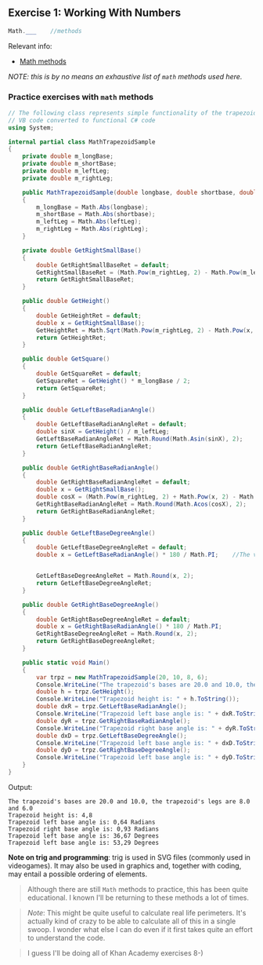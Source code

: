 ## Exercise 1: Working With Numbers
```cs
Math.___    //methods
```
Relevant info:
- [Math methods](https://docs.microsoft.com/en-us/dotnet/api/system.math?view=netcore-3.1#methods)

*NOTE: this is by no means an exhaustive list of `math` methods used here.*

### Practice exercises with `math` methods

```cs
// The following class represents simple functionality of the trapezoid.
// VB code converted to functional C# code
using System;

internal partial class MathTrapezoidSample
{
    private double m_longBase;
    private double m_shortBase;
    private double m_leftLeg;
    private double m_rightLeg;

    public MathTrapezoidSample(double longbase, double shortbase, double leftLeg, double rightLeg)
    {
        m_longBase = Math.Abs(longbase);
        m_shortBase = Math.Abs(shortbase);
        m_leftLeg = Math.Abs(leftLeg);
        m_rightLeg = Math.Abs(rightLeg);
    }

    private double GetRightSmallBase()
    {
        double GetRightSmallBaseRet = default;
        GetRightSmallBaseRet = (Math.Pow(m_rightLeg, 2) - Math.Pow(m_leftLeg, 2) + Math.Pow(m_longBase, 2) + Math.Pow(m_shortBase, 2) - 2 * m_shortBase * m_longBase) / (2 * (m_longBase - m_shortBase));
        return GetRightSmallBaseRet;
    }

    public double GetHeight()
    {
        double GetHeightRet = default;
        double x = GetRightSmallBase();
        GetHeightRet = Math.Sqrt(Math.Pow(m_rightLeg, 2) - Math.Pow(x, 2));
        return GetHeightRet;
    }

    public double GetSquare()
    {
        double GetSquareRet = default;
        GetSquareRet = GetHeight() * m_longBase / 2;
        return GetSquareRet;
    }

    public double GetLeftBaseRadianAngle()
    {
        double GetLeftBaseRadianAngleRet = default;
        double sinX = GetHeight() / m_leftLeg;
        GetLeftBaseRadianAngleRet = Math.Round(Math.Asin(sinX), 2);
        return GetLeftBaseRadianAngleRet;
    }

    public double GetRightBaseRadianAngle()
    {
        double GetRightBaseRadianAngleRet = default;
        double x = GetRightSmallBase();
        double cosX = (Math.Pow(m_rightLeg, 2) + Math.Pow(x, 2) - Math.Pow(GetHeight(), 2)) / (2 * x * m_rightLeg);
        GetRightBaseRadianAngleRet = Math.Round(Math.Acos(cosX), 2);
        return GetRightBaseRadianAngleRet;
    }

    public double GetLeftBaseDegreeAngle()
    {
        double GetLeftBaseDegreeAngleRet = default;
        double x = GetLeftBaseRadianAngle() * 180 / Math.PI;    //The value of PI is 3.1415926535897931.


        GetLeftBaseDegreeAngleRet = Math.Round(x, 2);
        return GetLeftBaseDegreeAngleRet;
    }

    public double GetRightBaseDegreeAngle()
    {
        double GetRightBaseDegreeAngleRet = default;
        double x = GetRightBaseRadianAngle() * 180 / Math.PI;
        GetRightBaseDegreeAngleRet = Math.Round(x, 2);
        return GetRightBaseDegreeAngleRet;
    }

    public static void Main()
    {
        var trpz = new MathTrapezoidSample(20, 10, 8, 6);
        Console.WriteLine("The trapezoid's bases are 20.0 and 10.0, the trapezoid's legs are 8.0 and 6.0");
        double h = trpz.GetHeight();
        Console.WriteLine("Trapezoid height is: " + h.ToString());
        double dxR = trpz.GetLeftBaseRadianAngle();
        Console.WriteLine("Trapezoid left base angle is: " + dxR.ToString() + " Radians");
        double dyR = trpz.GetRightBaseRadianAngle();
        Console.WriteLine("Trapezoid right base angle is: " + dyR.ToString() + " Radians");
        double dxD = trpz.GetLeftBaseDegreeAngle();
        Console.WriteLine("Trapezoid left base angle is: " + dxD.ToString() + " Degrees");
        double dyD = trpz.GetRightBaseDegreeAngle();
        Console.WriteLine("Trapezoid left base angle is: " + dyD.ToString() + " Degrees");
    }
}
```



Output:
```
The trapezoid's bases are 20.0 and 10.0, the trapezoid's legs are 8.0 and 6.0
Trapezoid height is: 4,8
Trapezoid left base angle is: 0,64 Radians
Trapezoid right base angle is: 0,93 Radians
Trapezoid left base angle is: 36,67 Degrees
Trapezoid left base angle is: 53,29 Degrees
```

**Note on trig and programming**: trig is used in SVG files (commonly used in videogames). It may also be used in graphics and, together with coding, may entail a possible ordering of elements.

> Although there are still `Math` methods to practice, this has been quite educational. I known I'll be returning to these methods a lot of times.

> *Note*: This might be quite useful to calculate real life perimeters. It's actually kind of crazy to be able to calculate all of this in a single swoop. I wonder what else I can do even if it first takes quite an effort to understand the code.

> I guess I'll be doing all of Khan Academy exercises 8-)

